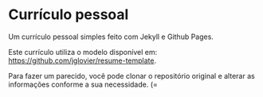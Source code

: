 # Currículo pessoal

Um currículo pessoal simples feito com Jekyll e Github Pages.

Este currículo utiliza o modelo disponível em: https://github.com/jglovier/resume-template.

Para fazer um parecido, você pode clonar o repositório original e alterar as informações conforme a sua necessidade. (=
